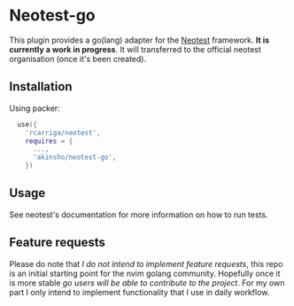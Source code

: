# Neotest-go

This plugin provides a go(lang) adapter for the [Neotest](https://github.com/rcarriga/neotest) framework.
**It is currently a work in progress**. It will transferred to the official neotest organisation (once it's been created).

## Installation

Using packer:

```lua
  use({
    'rcarriga/neotest',
    requires = {
      ...,
      'akinsho/neotest-go',
    })
```

## Usage

See neotest's documentation for more information on how to run tests.

## Feature requests

Please do note that _I do not intend to implement feature requests_, this repo is an initial starting point for the nvim golang community.
Hopefully once it is more stable _go users will be able to contribute to the project_. For my own part I only intend to implement functionality that
I use in daily workflow.
